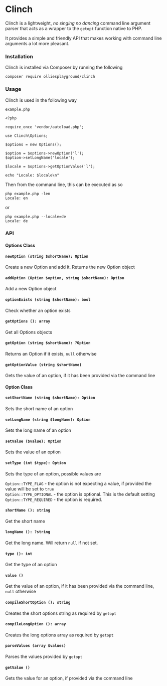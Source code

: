 # Clinch

Clinch is a lightweight, _no singing no dancing_ command line argument parser that acts as a 
wrapper to the `getopt` function native to PHP.

It provides a simple and friendly API that makes working with command line 
arguments a lot more pleasant.

### Installation

Clinch is installed via Composer by running the following

```
composer require olliesplayground/clinch
``` 

### Usage

Clinch is used in the following way

`example.php`

```
<?php

require_once 'vendor/autoload.php';

use Clinch\Options;

$options = new Options();

$option = $options->newOption('l');
$option->setLongName('locale');

$locale = $options->getOptionValue('l');

echo "Locale: $locale\n"

```

Then from the command line, this can be executed as so

```
php example.php -len
Locale: en
```

or

```
php example.php --locale=de
Locale: de
```

### API

#### Options Class

#### `newOption (string $shortName): Option`

Create a new Option and add it. Returns the new Option object

#### `addOption (Option $option, string $shortName): Option`

Add a new Option object

#### `optionExists (string $shortName): bool` 

Check whether an option exists

#### `getOptions (): array`

Get all Options objects

#### `getOption (string $shortName): ?Option`

Returns an Option if it exists, `null` otherwise

#### `getOptionValue (string $shortName)`

Gets the value of an option, if it has been provided via the command line

#### Option Class

#### `setShortName (string $shortName): Option`

Sets the short name of an option

#### `setLongName (string $longName): Option`

Sets the long name of an option

#### `setValue ($value): Option`

Sets the value of an option

#### `setType (int $type): Option`

Sets the type of an option, possible values are 

`Option::TYPE_FLAG` - the option is not expecting a value, if provided the value will be set to `true`  
`Option::TYPE_OPTIONAL` - the option is optional. This is the default setting  
`Option::TYPE_REQUIRED` - the option is required.  
 
#### `shortName (): string`

Get the short name

#### `longName (): ?string`

Get the long name. Will return `null` if not set.

#### `type (): int`

Get the type of an option

#### `value ()`

Get the value of an option, if it has been provided via the command line, `null` otherwise

#### `compileShortOption (): string` 

Creates the short options string as required by `getopt`

#### `compileLongOption (): array` 

Creates the long options array as required by `getopt`

#### `parseValues (array $values)`

Parses the values provided by `getopt`

#### `getValue ()` 

Gets the value for an option, if provided via the command line
